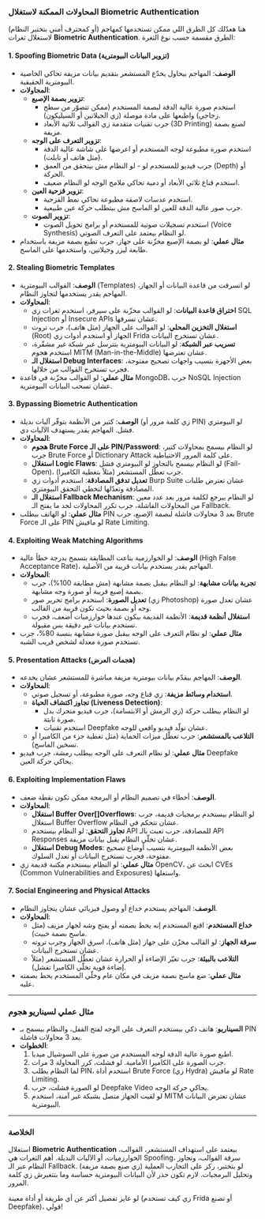 
### **المحاولات الممكنة لاستغلال Biometric Authentication**
هنا هعدّلك كل الطرق اللي ممكن تستخدمها كمهاجم (أو كمحترف أمني بتختبر النظام) لاستغلال ثغرات **Biometric Authentication**. الطرق مقسمة حسب نوع الثغرة:

#### **1. Spoofing Biometric Data (تزوير البيانات البيومترية)**
- **الوصف**: المهاجم بيحاول يخدّع المستشعر بتقديم بيانات مزيفة تحاكي الخاصية البيومترية الحقيقية.
- **المحاولات**:
  - **تزوير بصمة الإصبع**:
    - استخدم صورة عالية الدقة لبصمة المستخدم (ممكن تتصوّر من سطح زجاجي) واطبعها على مادة موصلة (زي الجيلاتين أو السيليكون).
    - جرب تقنيات متقدمة زي القوالب ثلاثية الأبعاد (3D Printing) لصنع بصمة مزيفة.
  - **تزوير التعرف على الوجه**:
    - استخدم صورة مطبوعة لوجه المستخدم أو اعرضها على شاشة عالية الدقة (مثل هاتف أو تابلت).
    - جرب فيديو للمستخدم لو  - لو النظام مش بيتحقق من العمق (Depth) أو الحركة.
    - استخدم قناع ثلاثي الأبعاد أو دمية تحاكي ملامح الوجه لو النظام ضعيف.
  - **تزوير قزحية العين**:
    - استخدم عدسات لاصقة مطبوعة تحاكي نمط القزحية.
    - جرب صور عالية الدقة للعين لو الماسح مش بيتطلب حركة عين طبيعية.
  - **تزوير الصوت**:
    - استخدم تسجيلات صوتية للمستخدم أو برامج تحويل الصوت (Voice Synthesis) لو النظام بيعتمد على التعرف الصوتي.
- **مثال عملي**: لو بصمة الإصبع مخزّنة على جهاز، جرب تطبع بصمة مزيفة باستخدام طابعة ليزر وجيلاتين، واستخدمها على الماسح.

#### **2. Stealing Biometric Templates**
- **الوصف**: القوالب البيومترية (Templates) لو اتسرقت من قاعدة البيانات أو الجهاز، المهاجم يقدر يستخدمها لتجاوز النظام.
- **المحاولات**:
  - **اختراق قاعدة البيانات**: لو القوالب مخزّنة على سيرفر، استخدم ثغرات زي SQL Injection أو Insecure APIs عشان تسرقها.
  - **استغلال التخزين المحلي**: لو القوالب على الجهاز (مثل هاتف)، جرب تروت (Root) الجهاز أو استخدم أدوات زي Frida عشان تستخرج البيانات.
  - **تسريب عبر الشبكة**: لو البيانات البيومترية بتترسل عبر شبكة غير مشفّرة، استخدم هجوم MITM (Man-in-the-Middle) عشان تعترضها.
  - **استغلال الـ Debug Interfaces**: بعض الأجهزة بتسيب واجهات تصحيح مفتوحة، فجرب تستخرج القوالب من خلالها.
- **مثال عملي**: لو القوالب مخزّنة في قاعدة MongoDB، جرب NoSQL Injection عشان تسحب البيانات البيومترية.

#### **3. Bypassing Biometric Authentication**
- **الوصف**: كتير من الأنظمة بتوفّر آليات بديلة (زي كلمة مرور أو PIN) لو البيومتري فشل. المهاجم يقدر يستهدف الآليات دي.
- **المحاولات**:
  - **هجوم Brute Force على الـ PIN/Password**: لو النظام بيسمح بمحاولات كتير، جرب Brute Force أو Dictionary Attack على كلمة المرور الاحتياطية.
  - **استغلال Logic Flaws**: لو النظام بيسمح بالتجاوز لو البيومتري فشل (Fail-Open)، جرب تعطّل المستشعر (مثلاً بتغطية الكاميرا).
  - **تعديل تدفق المصادقة**: استخدم أدوات زي Burp Suite عشان تعترض طلبات المصادقة وتعدّلها لتخطي التحقق البيومتري.
  - **استغلال الـ Fallback Mechanism**: لو النظام بيرجع لكلمة مرور بعد عدد معين من المحاولات الفاشلة، جرب تكرر المحاولات لحد ما يفتح الـ Fallback.
- **مثال عملي**: لو الهاتف بيطلب PIN بعد 3 محاولات فاشلة لبصمة الإصبع، جرب Brute Force على الـ PIN لو مافيش Rate Limiting.

#### **4. Exploiting Weak Matching Algorithms**
- **الوصف**: لو الخوارزمية بتاعت المطابقة بتسمح بدرجة خطأ عالية (High False Acceptance Rate)، المهاجم يقدر يستخدم بيانات قريبة من الأصلية.
- **المحاولات**:
  - **تجربة بيانات مشابهة**: لو النظام بيقبل بصمة مشابهة (مش مطابقة 100%)، جرب بصمة إصبع قريبة أو صورة وجه مشابهة.
  - **تعديل الصورة**: استخدم برامج تحرير صور (زي Photoshop) عشان تعدل صورة وجه أو بصمة بحيث تكون قريبة من القالب.
  - **استغلال أنظمة قديمة**: الأنظمة القديمة بيكون عندها خوارزميات أضعف، فجرب تستخدم بيانات غير دقيقة بس مقبولة.
- **مثال عملي**: لو نظام التعرف على الوجه بيقبل صورة مشابهة بنسبة 80%، جرب تستخدم صورة معدلة لشخص قريب الشبه.

#### **5. Presentation Attacks (هجمات العرض)**
- **الوصف**: المهاجم بيقدّم بيانات بيومترية مزيفة مباشرة للمستشعر عشان يخدعه.
- **المحاولات**:
  - **استخدام وسائط مزيفة**: زي قناع وجه، صورة مطبوعة، أو تسجيل صوتي.
  - **تجاوز اكتشاف الحياة (Liveness Detection)**:
    - لو النظام بيطلب حركة (زي الرمش أو الابتسامة)، جرب فيديو متحرك بدل صورة ثابتة.
    - استخدم تقنيات Deepfake عشان تولّد فيديو واقعي للوجه.
  - **التلاعب بالمستشعر**: جرب تعطّل ميزات الحماية (مثل تغطية جزء من الكاميرا أو تسخين الماسح).
- **مثال عملي**: لو نظام التعرف على الوجه بيطلب رمشة، جرب فيديو Deepfake يحاكي حركة العين.

#### **6. Exploiting Implementation Flaws**
- **الوصف**: أخطاء في تصميم النظام أو البرمجة ممكن تكون نقطة ضعف.
- **المحاولات**:
  - **استغلال Buffer Over[\]Overflows**: لو النظام بيستخدم برمجيات قديمة، جرب استغلال Buffer Overflow عشان تتحكم في النظام.
  - **تجاوز التحقق**: لو النظام بيستخدم API للمصادقة، جرب تعبث بالـ API Responses عشان تخلّي النظام يقبل بيانات مزيفة.
  - **استغلال Debug Modes**: بعض الأنظمة البيومترية بتسيب أوضاع تصحيح مفتوحة، فجرب تستخرج البيانات أو تعدل السلوك.
- **مثال عملي**: لو النظام بيستخدم مكتبة قديمة زي OpenCV، ابحث عن CVEs (Common Vulnerabilities and Exposures) واستغلها.

#### **7. Social Engineering and Physical Attacks**
- **الوصف**: المهاجم يستخدم خداع أو وصول فيزيائي عشان يتجاوز النظام.
- **المحاولات**:
  - **خداع المستخدم**: اقنع المستخدم إنه يحط بصمته أو يفتح وشه لجهاز مزيف (مثل ماسح بصمة خبيث).
  - **سرقة الجهاز**: لو القالب مخزّن على جهاز (مثل هاتف)، اسرق الجهاز وجرب تروته عشان تستخرج البيانات.
  - **التلاعب بالبيئة**: جرب تغيّر الإضاءة أو الحرارة عشان تعطّل المستشعر (مثلاً إضاءة قوية تخلّي الكاميرا تفشل).
- **مثال عملي**: ضع ماسح بصمة مزيف في مكان عام وخلّي المستخدم يحط بصمته عليه.

---


### **مثال عملي لسيناريو هجوم**
- **السيناريو**: هاتف ذكي بيستخدم التعرف على الوجه لفتح القفل، والنظام بيسمح بـ PIN بعد 3 محاولات فاشلة.
- **الخطوات**:
  1. اطبع صورة عالية الدقة لوجه المستخدم من صورة على السوشيال ميديا.
  2. جرب الصورة على الكاميرا الأمامية. لو فشلت، كرر المحاولة 3 مرات.
  3. لما النظام يطلب PIN، استخدم أداة Brute Force (زي Hydra) لو مافيش Rate Limiting.
  4. لو الصورة فشلت، جرب Deepfake Video يحاكي حركة الوجه.
  5. لو لقيت الجهاز متصل بشبكة غير آمنة، استخدم MITM عشان تعترض البيانات البيومترية.

---

### **الخلاصة**
استغلال **Biometric Authentication** بيعتمد على استهداف المستشعر، القوالب، الخوارزميات، أو الآليات البديلة. أهم الثغرات هي Spoofing، سرقة القوالب، وتجاوز النظام عبر الـ Fallback. لو بتختبر، ركز على التجارب العملية (زي صنع بصمة مزيفة) وتحليل البرمجيات. لازم تكون حذر لأن البيانات البيومترية حساسة وما بتتغيرش زي كلمة المرور.

لو عايز تفصيل أكتر عن أي طريقة أو أداة معينة (زي كيف تستخدم Frida أو تصنع Deepfake)، قولي!